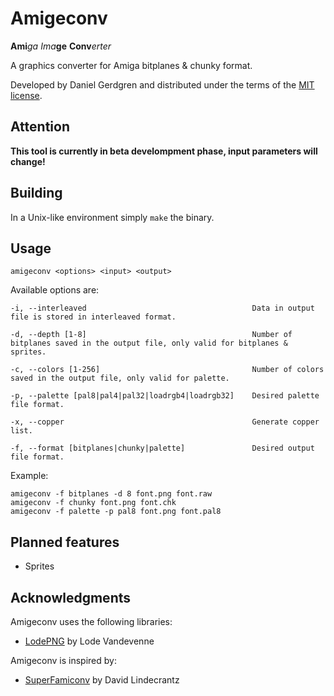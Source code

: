 # Amigeconv
**Ami**_ga_ _Ima_**ge** **Conv**_erter_

A graphics converter for Amiga bitplanes & chunky format.

Developed by Daniel Gerdgren and distributed under the terms of the [MIT license](./LICENSE).

## Attention

**This tool is currently in beta develompment phase, input parameters will change!**

## Building

In a Unix-like environment simply `make` the binary.

## Usage

	amigeconv <options> <input> <output>

Available options are:

	-i, --interleaved                                     Data in output file is stored in interleaved format.

	-d, --depth [1-8]                                     Number of bitplanes saved in the output file, only valid for bitplanes & sprites.

	-c, --colors [1-256]                                  Number of colors saved in the output file, only valid for palette.

	-p, --palette [pal8|pal4|pal32|loadrgb4|loadrgb32]    Desired palette file format.

	-x, --copper                                          Generate copper list.

	-f, --format [bitplanes|chunky|palette]               Desired output file format.


Example:

	amigeconv -f bitplanes -d 8 font.png font.raw
	amigeconv -f chunky font.png font.chk
	amigeconv -f palette -p pal8 font.png font.pal8

## Planned features
* Sprites

## Acknowledgments
Amigeconv uses the following libraries:

* [LodePNG](http://lodev.org/lodepng/) by Lode Vandevenne

Amigeconv is inspired by:

* [SuperFamiconv](https://github.com/Optiroc/SuperFamiconv) by David Lindecrantz
